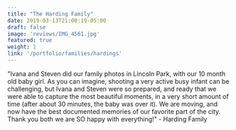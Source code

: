 ```yaml
---
title: "The Harding Family"
date: 2019-03-13T21:00:19-05:00
draft: false
image: 'reviews/IMG_4561.jpg'
featured: true
weight: 1
link: '/portfolio/families/hardings'
---
```


"Ivana and Steven did our family photos in Lincoln Park, with our 10 month old baby girl. As you can imagine, shooting a very active busy infant can be challenging, but Ivana and Steven were so prepared, and ready that we were able to capture the most beautiful moments, in a very short amount of time (after about 30 minutes, the baby was over it). We are moving, and now have the best documented memories of our favorite part of the city. Thank you both we are SO happy with everything!" - Harding Family